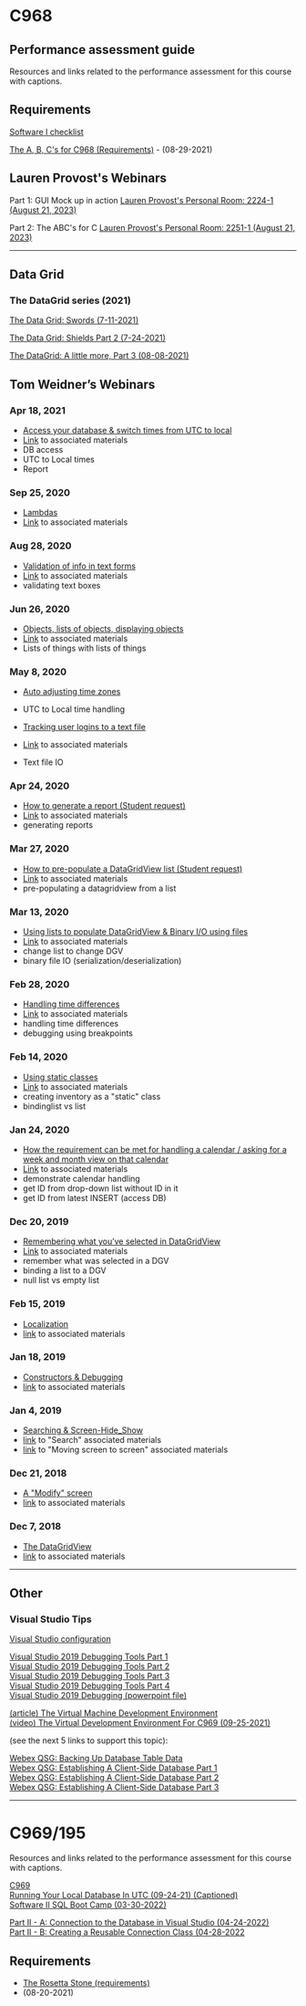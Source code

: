 # C968

## Performance assessment guide

Resources and links related to the performance assessment for this course with captions.

## Requirements

[Software I checklist](https://srm--c.vf.force.com/apex/CourseArticle?id=kA03x000000snjQCAQ&groupId=&searchTerm=&courseCode=C968&rtn=%2Fapex%2FCommonsExpandedSearch)

[The A, B, C's for C968 (Requirements)](https://wgu.hosted.panopto.com/Panopto/Pages/Viewer.aspx?id=5dd7ac94-2eee-4391-a343-ad91013cfe22) - (08-29-2021)

## Lauren Provost's Webinars

Part 1: GUI Mock up in action
[Lauren Provost's Personal Room: 2224-1 (August 21, 2023)](https://wgu.webex.com/wgu/ldr.php?RCID=9fe68a533178c30d28109b2ecefc5123)

Part 2: The ABC's for C
[Lauren Provost's Personal Room: 2251-1 (August 21, 2023)](https://wgu.webex.com/wgu/ldr.php?RCID=e81c0e4b186d03af64ba2d7302ec51ed)

---

## Data Grid

### The DataGrid series (2021)

[The Data Grid: Swords (7-11-2021)](https://wgu.hosted.panopto.com/Panopto/Pages/Viewer.aspx?id=c1e9a4ce-951f-41c3-a93b-ad6200f02677)

[The Data Grid: Shields Part 2 (7-24-2021)](https://wgu.hosted.panopto.com/Panopto/Pages/Viewer.aspx?id=4ace0946-0b4a-4cea-82a0-ad6f00e64212)

[The DataGrid: A little more, Part 3 (08-08-2021)](https://wgu.hosted.panopto.com/Panopto/Pages/Viewer.aspx?id=6f47db54-9139-4b6b-8265-ad7e00f69d45)

## Tom Weidner’s Webinars

### Apr 18, 2021

- [Access your database & switch times from UTC to local](https://wgu.hosted.panopto.com/Panopto/Pages/Viewer.aspx?id=cc70088d-b76f-4342-a196-ad13014cde7c)
- [Link](https://westerngovernorsuniversity.sharepoint.com/:f:/r/sites/CISoftwareTeamResourcesRepo/Student%20Resources/C968-C969%20Extras/Webinars/2021Apr18?csf=1&web=1&e=3I4eiA) to associated materials
- DB access
- UTC to Local times
- Report

### Sep 25, 2020

- [Lambdas](https://wgu.hosted.panopto.com/Panopto/Pages/Viewer.aspx?id=b55e7b27-bf94-43f1-8d02-ac440014b822)
- [Link](https://westerngovernorsuniversity.sharepoint.com/:f:/r/sites/CISoftwareTeamResourcesRepo/Student%20Resources/C968-C969%20Extras/Webinars/2020Sep25?csf=1&web=1&e=OcuiYY) to associated materials

### Aug 28, 2020

- [Validation of info in text forms](https://wgu.hosted.panopto.com/Panopto/Pages/Viewer.aspx?id=f93c466f-cc5a-46eb-92c6-ac26003f64bd)
- [Link](https://westerngovernorsuniversity.sharepoint.com/:f:/r/sites/CISoftwareTeamResourcesRepo/Student%20Resources/C968-C969%20Extras/Webinars/2020Aug28?csf=1&web=1&e=sv5jAA) to associated materials
- validating text boxes

### Jun 26, 2020

- [Objects, lists of objects, displaying objects](https://wgu.hosted.panopto.com/Panopto/Pages/Viewer.aspx?id=2a339aab-e003-425b-a18d-abee0049027b)
- [Link](https://westerngovernorsuniversity.sharepoint.com/:f:/r/sites/CISoftwareTeamResourcesRepo/Student%20Resources/C968-C969%20Extras/Webinars/2020Jun26?csf=1&web=1&e=4Z7QFh) to associated materials
- Lists of things with lists of things

### May 8, 2020

- [Auto adjusting time zones](https://wgu.hosted.panopto.com/Panopto/Pages/Viewer.aspx?id=89b8b818-b92a-4dd3-b990-abb70052c241)

- UTC to Local time handling

- [Tracking user logins to a text file](https://wgu.hosted.panopto.com/Panopto/Pages/Viewer.aspx?id=fe693849-4029-4ccc-96df-abb70052da9c)
- [Link](https://westerngovernorsuniversity.sharepoint.com/:f:/r/sites/CISoftwareTeamResourcesRepo/Student%20Resources/C968-C969%20Extras/Webinars/2020-05-08?csf=1&web=1&e=jYW3Pl) to associated materials
- Text file IO

### Apr 24, 2020

- [How to generate a report (Student request)](https://wgu.hosted.panopto.com/Panopto/Pages/Viewer.aspx?id=56c142bb-f527-4494-ba30-ac4900032d09)
- [Link](https://westerngovernorsuniversity.sharepoint.com/:f:/r/sites/CISoftwareTeamResourcesRepo/Student%20Resources/C968-C969%20Extras/Webinars/2020Apr24?csf=1&web=1&e=Q0GTYE) to associated materials
- generating reports

### Mar 27, 2020

- [How to pre-populate a DataGridView list (Student request)](https://wgu.hosted.panopto.com/Panopto/Pages/Viewer.aspx?id=9a6cc7f1-7e33-46c5-957c-ac490002fd09)
- [Link](https://westerngovernorsuniversity.sharepoint.com/:f:/r/sites/CISoftwareTeamResourcesRepo/Student%20Resources/C968-C969%20Extras/Webinars/2020Mar27?csf=1&web=1&e=DACbPw) to associated materials
- pre-populating a datagridview from a list

### Mar 13, 2020

- [Using lists to populate DataGridView & Binary I/O using files](https://wgu.hosted.panopto.com/Panopto/Pages/Viewer.aspx?id=74c38cd5-b250-4677-b578-ac490002cde1)
- [Link](https://westerngovernorsuniversity.sharepoint.com/:f:/r/sites/CISoftwareTeamResourcesRepo/Student%20Resources/C968-C969%20Extras/Webinars/2020Mar13?csf=1&web=1&e=4dHynb) to associated materials
- change list to change DGV
- binary file IO (serialization/deserialization)

### Feb 28, 2020

- [Handling time differences](https://wgu.hosted.panopto.com/Panopto/Pages/Viewer.aspx?id=d482e741-1b1e-436b-83a0-ac490002416b)
- [Link](https://westerngovernorsuniversity.sharepoint.com/:f:/r/sites/CISoftwareTeamResourcesRepo/Student%20Resources/C968-C969%20Extras/Webinars/2020Feb28?csf=1&web=1&e=YvkaqT) to associated materials
- handling time differences
- debugging using breakpoints

### Feb 14, 2020

- [Using static classes](https://wgu.hosted.panopto.com/Panopto/Pages/Viewer.aspx?id=17cb3a58-5428-44ea-b06d-ac480179e165)
- [Link](https://westerngovernorsuniversity.sharepoint.com/:f:/r/sites/CISoftwareTeamResourcesRepo/Student%20Resources/C968-C969%20Extras/Webinars/2020Feb14?csf=1&web=1&e=0cvpy5) to associated materials
- creating inventory as a "static" class
- bindinglist vs list

### Jan 24, 2020

- [How the requirement can be met for handling a calendar / asking for a week and month view on that calendar](https://wgu.hosted.panopto.com/Panopto/Pages/Viewer.aspx?id=68593445-f0a1-4afb-bbff-ac480172db7f)
- [Link](https://westerngovernorsuniversity.sharepoint.com/:f:/r/sites/CISoftwareTeamResourcesRepo/Student%20Resources/C968-C969%20Extras/Webinars/2020Jan24?csf=1&web=1&e=B097EY) to associated materials
- demonstrate calendar handling
- get ID from drop-down list without ID in it
- get ID from latest INSERT (access DB)

### Dec 20, 2019

- [Remembering what you’ve selected in DataGridView](https://wgu.hosted.panopto.com/Panopto/Pages/Viewer.aspx?id=d49f344d-e706-4ad9-900b-ac48005cb1e4)
- [Link](https://westerngovernorsuniversity.sharepoint.com/:f:/r/sites/CISoftwareTeamResourcesRepo/Student%20Resources/C968-C969%20Extras/Webinars/2019Dec20?csf=1&web=1&e=2GIL4f) to associated materials
- remember what was selected in a DGV
- binding a list to a DGV
- null list vs empty list

### Feb 15, 2019

- [Localization](https://wgu.hosted.panopto.com/Panopto/Pages/Viewer.aspx?id=fb5dc150-6a8b-49f7-b9e2-ab3001512a2e)
- [link](https://westerngovernorsuniversity.sharepoint.com/:f:/r/sites/CISoftwareTeamResourcesRepo/Student%20Resources/C968-C969%20Extras/Webinars/C%23%205_%20Localization?csf=1&web=1&e=Z49mrS) to associated materials

### Jan 18, 2019

- [Constructors & Debugging](https://wgu.hosted.panopto.com/Panopto/Pages/Viewer.aspx?id=1f231d76-c3a7-4a44-a2a8-ab30014b77b3)
- [link](https://westerngovernorsuniversity.sharepoint.com/:f:/r/sites/CISoftwareTeamResourcesRepo/Student%20Resources/C968-C969%20Extras/Webinars/C%23%204_%20Constructors%20_%20Debugging?csf=1&web=1&e=tUW4nh) to associated materials

### Jan 4, 2019

- [Searching & Screen-Hide_Show](https://wgu.hosted.panopto.com/Panopto/Pages/Viewer.aspx?id=83068aa7-6d9a-46ee-870b-ab30015421d1)
- [link](https://westerngovernorsuniversity.sharepoint.com/:f:/r/sites/CISoftwareTeamResourcesRepo/Student%20Resources/C968-C969%20Extras/Webinars/C%23%203_%20Search?csf=1&web=1&e=7PbuXY) to "Search" associated materials
- [link](https://westerngovernorsuniversity.sharepoint.com/:f:/r/sites/CISoftwareTeamResourcesRepo/Student%20Resources/C968-C969%20Extras/Webinars/C%23%203_%20Screen%20to%20Screen?csf=1&web=1&e=T9gOgM) to "Moving screen to screen" associated materials

### Dec 21, 2018

- [A "Modify" screen](https://wgu.hosted.panopto.com/Panopto/Pages/Viewer.aspx?id=be2b5090-a03c-4e54-9832-ab300148cb2b)
- [link](https://westerngovernorsuniversity.sharepoint.com/:f:/r/sites/CISoftwareTeamResourcesRepo/Student%20Resources/C968-C969%20Extras/Webinars/C%23%202_%20a%20Modify%20screen?csf=1&web=1&e=ihkHdi) to associated materials

### Dec 7, 2018

- [The DataGridView](https://wgu.hosted.panopto.com/Panopto/Pages/Viewer.aspx?id=978b8078-f2a5-4c42-bb06-ab30013c36c0)
- [link](https://westerngovernorsuniversity.sharepoint.com/:f:/r/sites/CISoftwareTeamResourcesRepo/Student%20Resources/C968-C969%20Extras/Webinars/C%23%201_%20the%20DataGridView?csf=1&web=1&e=UMeA9f) to associated materials

---

## Other

### Visual Studio Tips

[Visual Studio configuration](https://westerngovernorsuniversity.sharepoint.com/sites/CISoftwareTeamResourcesRepo/Student%20Resources/Forms/AllItems.aspx?id=%2Fsites%2FCISoftwareTeamResourcesRepo%2FStudent%20Resources%2FC968%2DC969%20Extras%2FC968%5FC969%5FVSVersions%2FVIsual%20Studio%20Versions%20for%20C968%20and%20C969%2Epdf&parent=%2Fsites%2FCISoftwareTeamResourcesRepo%2FStudent%20Resources%2FC968%2DC969%20Extras%2FC968%5FC969%5FVSVersions&p=true&ga=1)

[Visual Studio 2019 Debugging Tools Part 1](https://wgu.hosted.panopto.com/Panopto/Pages/Viewer.aspx?id=f18b6d66-e320-4f2d-b35e-ade00000a0cb)  
[Visual Studio 2019 Debugging Tools Part 2](https://wgu.hosted.panopto.com/Panopto/Pages/Viewer.aspx?id=39eb8666-cd02-48a2-972d-addf01140211)  
[Visual Studio 2019 Debugging Tools Part 3](https://wgu.hosted.panopto.com/Panopto/Pages/Viewer.aspx?id=b674e3c6-9afd-4b6d-a3ee-adea012aac46)  
[Visual Studio 2019 Debugging Tools Part 4](https://wgu.hosted.panopto.com/Panopto/Pages/Viewer.aspx?id=772292a5-c17c-4fc5-8a06-adf301837fc3)  
[Visual Studio 2019 Debugging (powerpoint file)](https://westerngovernorsuniversity.sharepoint.com/:p:/r/sites/CISoftwareTeamResourcesRepo/Student%20Resources/C968-C969%20Extras/Webinars/VS2019%20Debugging/Visual%20Studio%202019%20Debugging.pptx?d=w37e281cd315f4c85a8de5fac79f5ca5a&csf=1&web=1&e=CMLEeu)

[(article) The Virtual Machine Development Environment](https://protect-us.mimecast.com/s/JBuOC31rM2cRmmzMZigdzEF?domain=srm--c.vf.force.com)  
[(video) The Virtual Development Environment For C969 (09-25-2021)](https://wgu.hosted.panopto.com/Panopto/Pages/Viewer.aspx?id=2abd4ecb-adda-40df-8044-adae00e56fe9)

(see the next 5 links to support this topic):

[Webex QSG: Backing Up Database Table Data](https://wgu.webex.com/webappng/sites/wgu/recording/bc314ed7f9f21039aabb0050568f95d3/playback)  
[Webex QSG: Establishing A Client-Side Database Part 1](https://wgu.webex.com/webappng/sites/wgu/recording/c364f547fa5e1039877d0050568f9b64/playback)  
[Webex QSG: Establishing A Client-Side Database Part 2](https://wgu.webex.com/webappng/sites/wgu/recording/cce7d3e7fa601039b99e005056816858/playback)  
[Webex QSG: Establishing A Client-Side Database Part 3](https://wgu.webex.com/webappng/sites/wgu/recording/0fd3ea5afa621039bbfb0050568114a0/playback)

---

# C969/195

Resources and links related to the performance assessment for this course with captions.

[C969](https://wgu.hosted.panopto.com/Panopto/Pages/Viewer.aspx?id=5aa328dc-767c-4347-9df9-a9ac01217ee9)  
[Running Your Local Database In UTC (09-24-21) (Captioned)](https://wgu.hosted.panopto.com/Panopto/Pages/Viewer.aspx?id=d1b75cd2-3522-480e-8109-adad01005ad0)  
[Software II SQL Boot Camp (03-30-2022)](https://wgu.hosted.panopto.com/Panopto/Pages/Viewer.aspx?id=bf171f93-71a0-4e3a-a76f-ae6800f750d7)

[Part II - A: Connection to the Database in Visual Studio (04-24-2022)](https://wgu.hosted.panopto.com/Panopto/Pages/Viewer.aspx?id=0949e7c2-eb7e-43ed-9aa7-ae810108e475)  
[Part II - B: Creating a Reusable Connection Class (04-28-2022](https://wgu.hosted.panopto.com/Panopto/Pages/Viewer.aspx?id=a84c4b93-c120-4de9-ab65-ae850131f053)

## Requirements

- [The Rosetta Stone (requirements)](https://wgu.hosted.panopto.com/Panopto/Pages/Viewer.aspx?id=81a1c1a5-a87c-4865-8dbb-ad8a0102cd67)
- (08-20-2021)
